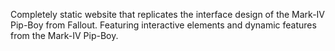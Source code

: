 Completely static website that replicates the interface design of the Mark-IV Pip-Boy from Fallout.
Featuring interactive elements and dynamic features from the Mark-IV Pip-Boy.
